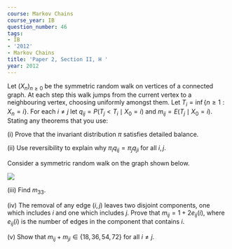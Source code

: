 ```yaml
---
course: Markov Chains
course_year: IB
question_number: 46
tags:
- IB
- '2012'
- Markov Chains
title: 'Paper 2, Section II, H '
year: 2012
---
```




Let $\left(X_{n}\right)_{n \geqslant 0}$ be the symmetric random walk on vertices of a connected graph. At each step this walk jumps from the current vertex to a neighbouring vertex, choosing uniformly amongst them. Let $T_{i}=\inf \left\{n \geqslant 1: X_{n}=i\right\}$. For each $i \neq j$ let $q_{i j}=P\left(T_{j}<T_{i} \mid X_{0}=i\right)$ and $m_{i j}=E\left(T_{j} \mid X_{0}=i\right)$. Stating any theorems that you use:

(i) Prove that the invariant distribution $\pi$ satisfies detailed balance.

(ii) Use reversibility to explain why $\pi_{i} q_{i j}=\pi_{j} q_{j i}$ for all $i, j$.

Consider a symmetric random walk on the graph shown below.

![](https://cdn.mathpix.com/cropped/2022_04_27_832824118af20d3fef47g-27.jpg?height=253&width=554&top_left_y=624&top_left_x=416)

(iii) Find $m_{33}$.

(iv) The removal of any edge $(i, j)$ leaves two disjoint components, one which includes $i$ and one which includes $j$. Prove that $m_{i j}=1+2 e_{i j}(i)$, where $e_{i j}(i)$ is the number of edges in the component that contains $i$.

(v) Show that $m_{i j}+m_{j i} \in\{18,36,54,72\}$ for all $i \neq j$.